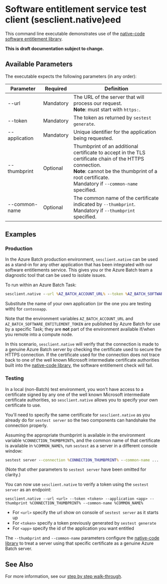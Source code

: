 # Software entitlement service test client (sesclient.native)eed

This command line executable demonstrates use of the [native-code software entitlement library](../Microsoft.Azure.Batch.SoftwareEntitlement.Client.Native).

**This is draft documentation subject to change.**

## Available Parameters

The executable expects the following parameters (in any order):

|   Parameter   | Required  |                                                                                                      Definition                                                                                                       |
| ------------- | --------- | --------------------------------------------------------------------------------------------------------------------------------------------------------------------------------------------------------------------- |
| --url         | Mandatory | The URL of the server that will process our request. <br/> **Note**: must start with `https:`.                                                                                                                        |
| --token       | Mandatory | The token as returned by `sestest generate`.                                                                                                                                                                          |
| --application | Mandatory | Unique identifier for the application being requested.                                                                                                                                                                |
| --thumbprint  | Optional  | Thumbprint of an additional certificate to accept in the TLS certificate chain of the HTTPS connection. <br/> **Note**: cannot be the thumbprint of a root certificate. <br/> Mandatory if `--common-name` specified. |
| --common-name | Optional  | The common name of the certificate indicated by `--thumbprint`. <br/> Mandatory if `--thumbprint` specified.                                                                                                          |

## Examples

### Production

In the Azure Batch production environment, `sesclient.native` can be used as a stand-in for any other application that has been integrated with our software entitlements service. This gives you or the Azure Batch team a diagnostic tool that can be used to isolate issues.

To run within an Azure Batch Task:

``` cmd
sesclient.native --url %AZ_BATCH_ACCOUNT_URL% --token %AZ_BATCH_SOFTWARE_ENTITLEMENT_TOKEN% --application contosoapp
```

Substitute the name of your own application (or the one you are testing with) for `contosoapp`.

Note that the environment variables `AZ_BATCH_ACCOUNT_URL` and `AZ_BATCH_SOFTWARE_ENTITLEMENT_TOKEN` are published by Azure Batch for use by a specific Task; they are **not** part of the environment available if/when you remote into a compute node.

In this scenario, `sesclient.native` will verify that the connection is made to a genuine Azure Batch server by checking the certificate used to secure the HTTPS connection. If the certificate used for the connection does not trace back to one of the well known Microsoft intermediate certificate authorities built into the [native-code library](../Microsoft.Azure.Batch.SoftwareEntitlement.Client.Native), the software entitlement check will fail.

### Testing

In a local (non-Batch) test environment, you won't have access to a certificate signed by any one of the well known Microsoft intermediate certificate authorities, so `sesclient.native` allows you to specify your own certificate to use. 

You'll need to specify the same certificate for `sesclient.native` as you already do for `sestest server` so the two components can handshake the connection properly.

Assuming the appropriate thumbprint is available in the environment variable `%CONNECTION_THUMBPRINT%`, and the common name of that certificate is available in `%COMMON_NAME%`, run `sestest` as a server in a different console window:

``` cmd
sestest server --connection %CONNECTION_THUMBPRINT% --common-name ...
```

(Note that other parameters to `sestest server` have been omitted for clarity.)

You can now use `sesclient.native` to verify a token using the `sestest server` as an endpoint:

```
sesclient.native --url <url> --token <token> --application <app> --thumbprint %CONNECTION_THUMBPRINT% --common-name %COMMON_NAME%
```

* For `<url>` specify the url show on console of `sestest server` as it starts up
* For `<token>` specify a token previously generated by `sestest generate`
* For `<app>` specify the id of the application you want entitled

The `--thumbprint` and `--common-name` parameters configure the [native-code library](../Microsoft.Azure.Batch.SoftwareEntitlement.Client.Native) to treat a server using that specific certificate as a genuine Azure Batch server.

## See Also

For more information, see our [step by step walk-through](..\..\docs\walk-through.md).
